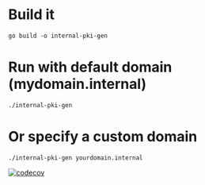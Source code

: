 # Build it

`go build -o internal-pki-gen`

# Run with default domain (mydomain.internal)

`./internal-pki-gen`

# Or specify a custom domain

`./internal-pki-gen yourdomain.internal`

[![codecov](https://codecov.io/gh/zdk/internal-pki-gen/graph/badge.svg?token=fVDi96Ys5U)](https://codecov.io/gh/zdk/internal-pki-gen)
